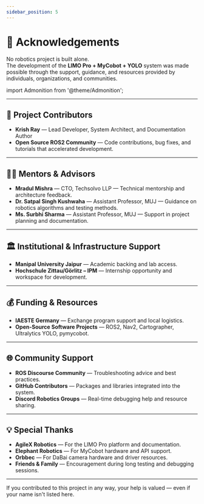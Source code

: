 ```yaml
---
sidebar_position: 5
---
```


# 🙏 Acknowledgements

No robotics project is built alone.  
The development of the **LIMO Pro + MyCobot + YOLO** system was made possible through the support, guidance, and resources provided by individuals, organizations, and communities.

import Admonition from '@theme/Admonition';

---

## 👥 Project Contributors

- **Krish Ray** — Lead Developer, System Architect, and Documentation Author  
- **Open Source ROS2 Community** — Code contributions, bug fixes, and tutorials that accelerated development.  

---

## 🧑‍🏫 Mentors & Advisors

- **Mradul Mishra** — CTO, Techsolvo LLP — Technical mentorship and architecture feedback.  
- **Dr. Satpal Singh Kushwaha** — Assistant Professor, MUJ — Guidance on robotics algorithms and testing methods.  
- **Ms. Surbhi Sharma** — Assistant Professor, MUJ — Support in project planning and documentation.  

---

## 🏛 Institutional & Infrastructure Support

- **Manipal University Jaipur** — Academic backing and lab access.  
- **Hochschule Zittau/Görlitz – IPM** — Internship opportunity and workspace for development.  

---

## 💰 Funding & Resources

- **IAESTE Germany** — Exchange program support and local logistics.  
- **Open-Source Software Projects** — ROS2, Nav2, Cartographer, Ultralytics YOLO, pymycobot.  

---

## 🌐 Community Support

- **ROS Discourse Community** — Troubleshooting advice and best practices.  
- **GitHub Contributors** — Packages and libraries integrated into the system.  
- **Discord Robotics Groups** — Real-time debugging help and resource sharing.  

---

## 💡 Special Thanks

- **AgileX Robotics** — For the LIMO Pro platform and documentation.  
- **Elephant Robotics** — For MyCobot hardware and API support.  
- **Orbbec** — For DaBai camera hardware and driver resources.  
- **Friends & Family** — Encouragement during long testing and debugging sessions.

---

<Admonition type="tip" title="Thank You">
If you contributed to this project in any way, your help is valued — even if your name isn't listed here.
</Admonition>
